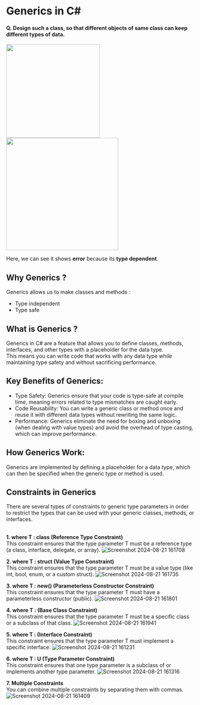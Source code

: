 <h1>Generics in C#</h1>

<h4> Q. Design such a class, so that different objects of same  class  can keep different types of data. </h4>

<img src="https://github.com/user-attachments/assets/3730cbfa-e410-44dc-8f34-dd6df530c14c" width="250" />
<img src="https://github.com/user-attachments/assets/1e795328-f53e-4cd3-b269-532012a32ca9" width="300" />
<br>

Here, we can see it shows **error** because its **type dependent**.

<h2>Why Generics ?</h2>
Generics allows us to make classes and methods : 

<ul>
<li> Type independent</li>
<li> Type safe</li>
</ul>

<h2>What is Generics ? </h2>
Generics in C# are a feature that allows you to define classes, methods, interfaces, and other types with a placeholder for the data type. <br>
This means you can write code that works with any data type while maintaining type safety and without sacrificing performance.

<h2>Key Benefits of Generics:</h2>
<ul>
<li>Type Safety: Generics ensure that your code is type-safe at compile time, meaning errors related to type mismatches are caught early.</li>
<li>Code Reusability: You can write a generic class or method once and reuse it with different data types without rewriting the same logic.</li>
<li>Performance: Generics eliminate the need for boxing and unboxing (when dealing with value types) and avoid the overhead of type casting, which can improve performance.</li>
</ul>

<h2>How Generics Work:</h2>
Generics are implemented by defining a placeholder for a data type, which can then be specified when the generic type or method is used.

<h2>Constraints in Generics</h2>
There are several types of constraints to generic type parameters in order to restrict the types that can be used with your generic classes, methods, or interfaces. <br><br>

**1. where T : class (Reference Type Constraint)**
<br>This constraint ensures that the type parameter T must be a reference type (a class, interface, delegate, or array).
![Screenshot 2024-08-21 161708](https://github.com/user-attachments/assets/9500c53d-d865-4ad7-b1d3-b266f66c6643)

**2. where T : struct (Value Type Constraint)**
<br>This constraint ensures that the type parameter T must be a value type (like int, bool, enum, or a custom struct).
![Screenshot 2024-08-21 161735](https://github.com/user-attachments/assets/da102db4-1d6a-4c22-869e-0d914d73ca7b)

**3. where T : new() (Parameterless Constructor Constraint)**
<br>This constraint ensures that the type parameter T must have a parameterless constructor (public).
![Screenshot 2024-08-21 161801](https://github.com/user-attachments/assets/ff407633-642c-4677-8307-d50a108bebca)

**4. where T : <base class> (Base Class Constraint)**
<br>This constraint ensures that the type parameter T must be a specific class or a subclass of that class.
![Screenshot 2024-08-21 161941](https://github.com/user-attachments/assets/44b57f8a-9fa5-4587-b92c-e6e168965796)

**5. where T : <interface> (Interface Constraint)**
<br>This constraint ensures that the type parameter T must implement a specific interface.
![Screenshot 2024-08-21 161231](https://github.com/user-attachments/assets/e1ee54dc-013b-4975-90d7-697f12711b29)

**6. where T : U (Type Parameter Constraint)**
<br>This constraint ensures that one type parameter is a subclass of or implements another type parameter.
![Screenshot 2024-08-21 161316](https://github.com/user-attachments/assets/022e1537-1f2f-4807-ac59-c32727fc4554)

**7. Multiple Constraints**
<br>You can combine multiple constraints by separating them with commas.
![Screenshot 2024-08-21 161409](https://github.com/user-attachments/assets/b4388d69-9bc6-4b17-a9c4-51491e1d6753)
